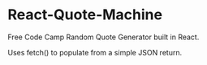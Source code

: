 # React-Quote-Machine
Free Code Camp Random Quote Generator built in React.

Uses fetch() to populate from a simple JSON return.
